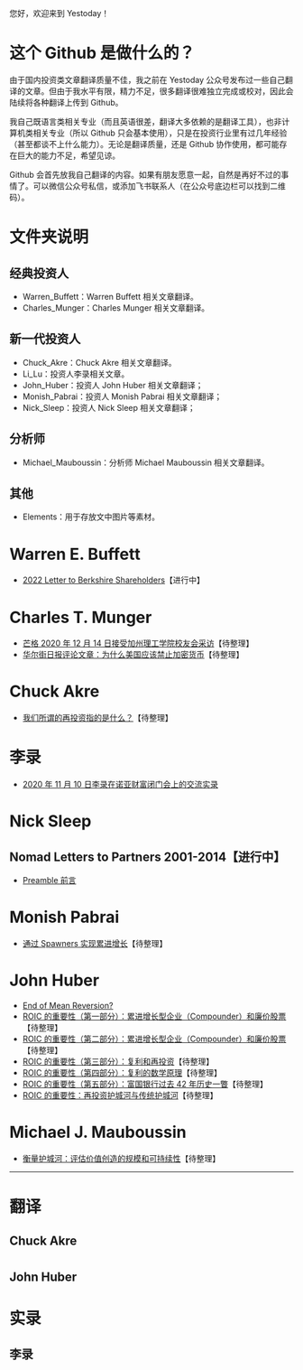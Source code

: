 您好，欢迎来到 Yestoday！

# 这个 Github 是做什么的？

由于国内投资类文章翻译质量不佳，我之前在 Yestoday 公众号发布过一些自己翻译的文章。但由于我水平有限，精力不足，很多翻译很难独立完成或校对，因此会陆续将各种翻译上传到 Github。

我自己既语言类相关专业（而且英语很差，翻译大多依赖的是翻译工具），也非计算机类相关专业（所以 Github 只会基本使用），只是在投资行业里有过几年经验（甚至都谈不上什么能力）。无论是翻译质量，还是 Github 协作使用，都可能存在巨大的能力不足，希望见谅。

Github 会首先放我自己翻译的内容。如果有朋友愿意一起，自然是再好不过的事情了。可以微信公众号私信，或添加飞书联系人（在公众号底边栏可以找到二维码）。

# 文件夹说明

## 经典投资人

- Warren_Buffett：Warren Buffett 相关文章翻译。
- Charles_Munger：Charles Munger 相关文章翻译。

## 新一代投资人

- Chuck_Akre：Chuck Akre 相关文章翻译。
- Li_Lu：投资人李录相关文章。
- John_Huber：投资人 John Huber 相关文章翻译；
- Monish_Pabrai：投资人 Monish Pabrai 相关文章翻译；
- Nick_Sleep：投资人 Nick Sleep 相关文章翻译；

## 分析师

- Michael_Mauboussin：分析师 Michael Mauboussin 相关文章翻译。

## 其他

- Elements：用于存放文中图片等素材。

# Warren E. Buffett

- [2022 Letter to Berkshire Shareholders](https://github.com/pzponge/Yestoday/blob/main/Warren_Buffett/2022%20Letter%20to%20Berkshire%20Shareholders.md)【进行中】

# Charles T. Munger

- [芒格 2020 年 12 月 14 日接受加州理工学院校友会采访](https://github.com/pzponge/Yestoday/blob/main/Charles_Munger/%E8%8A%92%E6%A0%BC%202020%20%E5%B9%B4%2012%20%E6%9C%88%2014%20%E6%97%A5%E6%8E%A5%E5%8F%97%E5%8A%A0%E5%B7%9E%E7%90%86%E5%B7%A5%E5%AD%A6%E9%99%A2%E6%A0%A1%E5%8F%8B%E4%BC%9A%E9%87%87%E8%AE%BF.md)【待整理】
- [华尔街日报评论文章：为什么美国应该禁止加密货币](https://github.com/pzponge/Yestoday/blob/main/Charles_Munger/%E4%B8%BA%E4%BB%80%E4%B9%88%E7%BE%8E%E5%9B%BD%E5%BA%94%E8%AF%A5%E7%A6%81%E6%AD%A2%E5%8A%A0%E5%AF%86%E8%B4%A7%E5%B8%81.md)【待整理】

# Chuck Akre

- [我们所谓的再投资指的是什么？](https://github.com/pzponge/Yestoday/blob/main/Chuck_Akre/%E6%88%91%E4%BB%AC%E6%89%80%E8%B0%93%E7%9A%84%E5%86%8D%E6%8A%95%E8%B5%84%E6%8C%87%E7%9A%84%E6%98%AF%E4%BB%80%E4%B9%88%EF%BC%9F.md)【待整理】

# 李录

- [2020 年 11 月 10 日李录在诺亚财富闭门会上的交流实录](https://github.com/pzponge/Yestoday/blob/main/Li_Lu/2020%20%E5%B9%B4%2011%20%E6%9C%88%2010%20%E6%97%A5%E6%9D%8E%E5%BD%95%E5%9C%A8%E8%AF%BA%E4%BA%9A%E8%B4%A2%E5%AF%8C%E9%97%AD%E9%97%A8%E4%BC%9A%E4%B8%8A%E7%9A%84%E4%BA%A4%E6%B5%81%E5%AE%9E%E5%BD%95.md)

# Nick Sleep

## Nomad Letters to Partners 2001-2014【进行中】

- [Preamble 前言](https://github.com/pzponge/Yestoday/blob/main/Nick_Sleep/Nomad_Letters_to_Partners_2001-2014/Preamble.md)

# Monish Pabrai

- [通过 Spawners 实现累进增长](https://github.com/pzponge/Yestoday/blob/main/Monish_Pabrai/%E9%80%9A%E8%BF%87%20Spawners%20%E5%AE%9E%E7%8E%B0%E7%B4%AF%E8%BF%9B%E5%A2%9E%E9%95%BF.md)【待整理】

# John Huber

- [End of Mean Reversion?](https://github.com/pzponge/Yestoday/blob/main/John_Huber/End_of_Mean_Reversion.md)
- [ROIC 的重要性（第一部分）：累进增长型企业（Compounder）和廉价股票](https://github.com/pzponge/Yestoday/blob/main/John_Huber/ROIC%20%E7%9A%84%E9%87%8D%E8%A6%81%E6%80%A7%EF%BC%88%E7%AC%AC%E4%B8%80%E9%83%A8%E5%88%86%EF%BC%89%EF%BC%9A%E7%B4%AF%E8%BF%9B%E5%A2%9E%E9%95%BF%E5%9E%8B%E4%BC%81%E4%B8%9A%EF%BC%88Compounder%EF%BC%89%E5%92%8C%E5%BB%89%E4%BB%B7%E8%82%A1%E7%A5%A8.md)【待整理】
- [ROIC 的重要性（第二部分）：累进增长型企业（Compounder）和廉价股票](https://github.com/pzponge/Yestoday/blob/main/John_Huber/ROIC%20%E7%9A%84%E9%87%8D%E8%A6%81%E6%80%A7%EF%BC%88%E7%AC%AC%E4%BA%8C%E9%83%A8%E5%88%86%EF%BC%89%EF%BC%9A%E7%B4%AF%E8%BF%9B%E5%A2%9E%E9%95%BF%E5%9E%8B%E4%BC%81%E4%B8%9A%EF%BC%88Compounder%EF%BC%89%E5%92%8C%E5%BB%89%E4%BB%B7%E8%82%A1%E7%A5%A8.md)【待整理】
- [ROIC 的重要性（第三部分）：复利和再投资](https://github.com/pzponge/Yestoday/blob/main/John_Huber/ROIC%20%E7%9A%84%E9%87%8D%E8%A6%81%E6%80%A7%EF%BC%88%E7%AC%AC%E4%B8%89%E9%83%A8%E5%88%86%EF%BC%89%EF%BC%9A%E5%A4%8D%E5%88%A9%E5%92%8C%E5%86%8D%E6%8A%95%E8%B5%84.md)【待整理】
- [ROIC 的重要性（第四部分）：复利的数学原理](https://github.com/pzponge/Yestoday/blob/main/John_Huber/ROIC%20%E7%9A%84%E9%87%8D%E8%A6%81%E6%80%A7%EF%BC%88%E7%AC%AC%E5%9B%9B%E9%83%A8%E5%88%86%EF%BC%89%EF%BC%9A%E5%A4%8D%E5%88%A9%E7%9A%84%E6%95%B0%E5%AD%A6%E5%8E%9F%E7%90%86.md)【待整理】
- [ROIC 的重要性（第五部分）：富国银行过去 42 年历史一瞥](https://github.com/pzponge/Yestoday/blob/main/John_Huber/ROIC%20%E7%9A%84%E9%87%8D%E8%A6%81%E6%80%A7%EF%BC%88%E7%AC%AC%E4%BA%94%E9%83%A8%E5%88%86%EF%BC%89%EF%BC%9A%E5%AF%8C%E5%9B%BD%E9%93%B6%E8%A1%8C%E8%BF%87%E5%8E%BB%2042%20%E5%B9%B4%E5%8E%86%E5%8F%B2%E4%B8%80%E7%9E%A5.md)【待整理】
- [ROIC 的重要性：再投资护城河与传统护城河](https://github.com/pzponge/Yestoday/blob/main/John_Huber/ROIC%20%E7%9A%84%E9%87%8D%E8%A6%81%E6%80%A7%EF%BC%9A%E5%86%8D%E6%8A%95%E8%B5%84%E6%8A%A4%E5%9F%8E%E6%B2%B3%E4%B8%8E%E4%BC%A0%E7%BB%9F%E6%8A%A4%E5%9F%8E%E6%B2%B3.md)【待整理】

# Michael J. Mauboussin

- [衡量护城河：评估价值创造的规模和可持续性](https://github.com/pzponge/Yestoday/blob/main/Michael_Mauboussin/%E8%A1%A1%E9%87%8F%E6%8A%A4%E5%9F%8E%E6%B2%B3%EF%BC%9A%E8%AF%84%E4%BC%B0%E4%BB%B7%E5%80%BC%E5%88%9B%E9%80%A0%E7%9A%84%E8%A7%84%E6%A8%A1%E5%92%8C%E5%8F%AF%E6%8C%81%E7%BB%AD%E6%80%A7.md)【待整理】

---

# 翻译

## Chuck Akre



#



## John Huber


# 实录

## 李录



#
